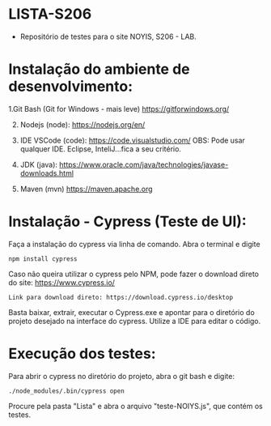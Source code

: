 # LISTA-S206

- Repositório de testes para o site NOYIS, S206 - LAB.

# Instalação do ambiente de desenvolvimento:

1.Git Bash (Git for Windows - mais leve) https://gitforwindows.org/

2. Nodejs (node): https://nodejs.org/en/

3. IDE VSCode (code): https://code.visualstudio.com/ OBS: Pode usar qualquer IDE. Eclipse, InteliJ...fica a seu critério.

4. JDK (java): https://www.oracle.com/java/technologies/javase-downloads.html

5. Maven (mvn) https://maven.apache.org

# Instalação - Cypress (Teste de UI):

Faça a instalação do cypress via linha de comando. Abra o terminal e digite

    npm install cypress

Caso não queira utilizar o cypress pelo NPM, pode fazer o download direto do site: https://www.cypress.io/

    Link para download direto: https://download.cypress.io/desktop

Basta baixar, extrair, executar o Cypress.exe e apontar para o diretório do projeto desejado na interface do cypress. Utilize a IDE para editar o código.

# Execução dos testes:

Para abrir o cypress no diretório do projeto, abra o git bash e digite:

    ./node_modules/.bin/cypress open
    
Procure pela pasta "Lista" e abra o arquivo "teste-NOIYS.js", que contém os testes.
